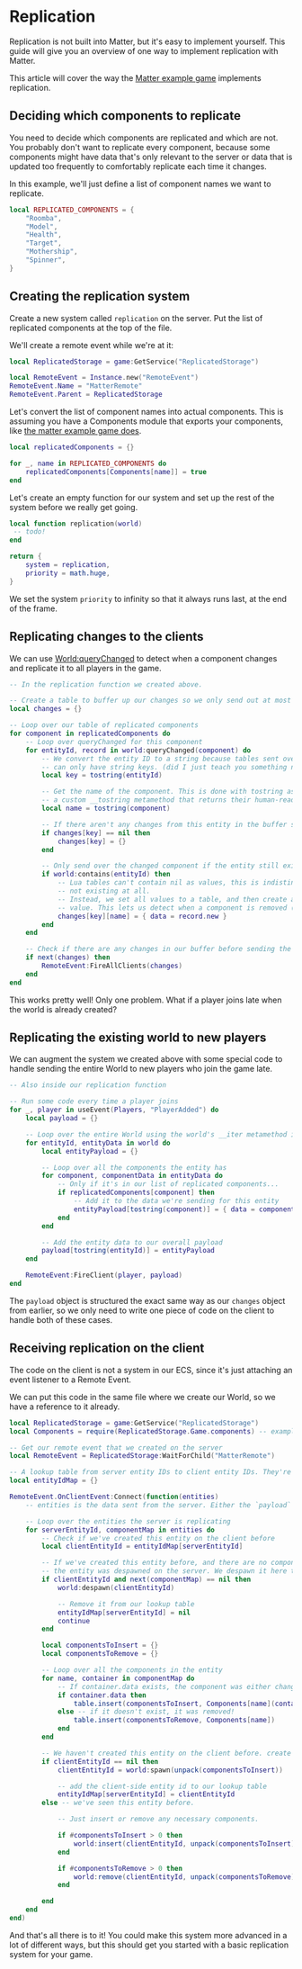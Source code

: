 # Replication

Replication is not built into Matter, but it's easy to implement yourself. This guide will give you an overview of one way to implement replication with Matter.

This article will cover the way the [Matter example game](https://github.com/matter-ecs/matter/blob/main/example/shared/start.luau) implements replication.

## Deciding which components to replicate

You need to decide which components are replicated and which are not. You probably don't want to replicate every component, because some components might have data that's only relevant to the server or data that is updated too frequently to comfortably replicate each time it changes.

In this example, we'll just define a list of component names we want to replicate.

```lua
local REPLICATED_COMPONENTS = {
	"Roomba",
	"Model",
	"Health",
	"Target",
	"Mothership",
	"Spinner",
}
```

## Creating the replication system

Create a new system called `replication` on the server. Put the list of replicated components at the top of the file.

We'll create a remote event while we're at it:

```lua
local ReplicatedStorage = game:GetService("ReplicatedStorage")

local RemoteEvent = Instance.new("RemoteEvent")
RemoteEvent.Name = "MatterRemote"
RemoteEvent.Parent = ReplicatedStorage
```

Let's convert the list of component names into actual components. This is assuming you have a Components module that exports your components, like [the matter example game does](https://github.com/matter-ecs/matter/blob/main/example/shared/components.luau).

```lua
local replicatedComponents = {}

for _, name in REPLICATED_COMPONENTS do
	replicatedComponents[Components[name]] = true
end
```

Let's create an empty function for our system and set up the rest of the system before we really get going.

```lua
local function replication(world)
 -- todo!
end

return {
	system = replication,
	priority = math.huge,
}
```

We set the system `priority` to infinity so that it always runs last, at the end of the frame.

## Replicating changes to the clients

We can use [World:queryChanged](/api/World#queryChanged) to detect when a component changes and replicate it to all players in the game.

```lua
-- In the replication function we created above.

-- Create a table to buffer up our changes so we only send out at most one remote event per frame
local changes = {}

-- Loop over our table of replicated components
for component in replicatedComponents do
	-- Loop over queryChanged for this component
	for entityId, record in world:queryChanged(component) do
		-- We convert the entity ID to a string because tables sent over remote events in Roblox
		-- can only have string keys. (did I just teach you something new?)
		local key = tostring(entityId)

		-- Get the name of the component. This is done with tostring as well because components have
		-- a custom __tostring metamethod that returns their human-readable name.
		local name = tostring(component)

		-- If there aren't any changes from this entity in the buffer so far, create the table for it
		if changes[key] == nil then
			changes[key] = {}
		end

		-- Only send over the changed component if the entity still exists in our world.
		if world:contains(entityId) then
			-- Lua tables can't contain nil as values, this is indistinguishable from the key just
			-- not existing at all.
			-- Instead, we set all values to a table, and then create a key inside that for the real
			-- value. This lets us detect when a component is removed (set to nil)
			changes[key][name] = { data = record.new }
		end
	end

	-- Check if there are any changes in our buffer before sending the changes to all clients.
	if next(changes) then
		RemoteEvent:FireAllClients(changes)
	end
end
```

This works pretty well! Only one problem. What if a player joins late when the world is already created?

## Replicating the existing world to new players

We can augment the system we created above with some special code to handle sending the entire World to new players who join the game late.

```lua
-- Also inside our replication function

-- Run some code every time a player joins
for _, player in useEvent(Players, "PlayerAdded") do
	local payload = {}

	-- Loop over the entire World using the world's __iter metamethod implementation
	for entityId, entityData in world do
		local entityPayload = {}

		-- Loop over all the components the entity has
		for component, componentData in entityData do
			-- Only if it's in our list of replicated components...
			if replicatedComponents[component] then
				-- Add it to the data we're sending for this entity
				entityPayload[tostring(component)] = { data = componentData }
			end
		end

		-- Add the entity data to our overall payload
		payload[tostring(entityId)] = entityPayload
	end

	RemoteEvent:FireClient(player, payload)
end
```

The `payload` object is structured the exact same way as our `changes` object from earlier, so we only need to write one piece of code on the client to handle both of these cases.

## Receiving replication on the client

The code on the client is not a system in our ECS, since it's just attaching an event listener to a Remote Event.

We can put this code in the same file where we create our World, so we have a reference to it already.

```lua
local ReplicatedStorage = game:GetService("ReplicatedStorage")
local Components = require(ReplicatedStorage.Game.components) -- example

-- Get our remote event that we created on the server
local RemoteEvent = ReplicatedStorage:WaitForChild("MatterRemote")

-- A lookup table from server entity IDs to client entity IDs. They're different!
local entityIdMap = {}

RemoteEvent.OnClientEvent:Connect(function(entities)
	-- entities is the data sent from the server. Either the `payload` or `changes` from earlier!

	-- Loop over the entities the server is replicating
	for serverEntityId, componentMap in entities do
		-- Check if we've created this entity on the client before
		local clientEntityId = entityIdMap[serverEntityId]

		-- If we've created this entity before, and there are no components inside its list, that means
		-- the entity was despawned on the server. We despawn it here too.
		if clientEntityId and next(componentMap) == nil then
			world:despawn(clientEntityId)

			-- Remove it from our lookup table
			entityIdMap[serverEntityId] = nil
			continue
		end

		local componentsToInsert = {}
		local componentsToRemove = {}

		-- Loop over all the components in the entity
		for name, container in componentMap do
			-- If container.data exists, the component was either changed or added.
			if container.data then
				table.insert(componentsToInsert, Components[name](container.data))
			else -- if it doesn't exist, it was removed!
				table.insert(componentsToRemove, Components[name])
			end
		end

		-- We haven't created this entity on the client before. create it.
		if clientEntityId == nil then
			clientEntityId = world:spawn(unpack(componentsToInsert))

			-- add the client-side entity id to our lookup table
			entityIdMap[serverEntityId] = clientEntityId
		else -- we've seen this entity before.

			-- Just insert or remove any necessary components.

			if #componentsToInsert > 0 then
				world:insert(clientEntityId, unpack(componentsToInsert))
			end

			if #componentsToRemove > 0 then
				world:remove(clientEntityId, unpack(componentsToRemove))
			end

		end
	end
end)
```

And that's all there is to it! You could make this system more advanced in a lot of different ways, but this should get you started with a basic replication system for your game.
